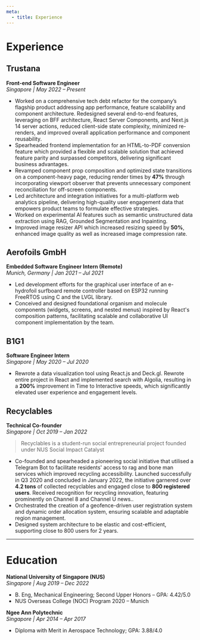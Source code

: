 ```yaml
---
meta:
  - title: Experience
---
```


<div class="prose mx-auto py-12 !font-[Sohne]">

# Experience

## Trustana

**Front-end Software Engineer**  
_Singapore | May 2022 – Present_

- Worked on a comprehensive tech debt refactor for the company’s flagship product addressing app performance, feature scalability and component architecture. Redesigned several end-to-end features, leveraging on BFF architecture, React Server Components, and Next.js 14 server actions, reduced client-side state complexity, minimized re-renders, and improved overall application performance and component reusability.
- Spearheaded frontend implementation for an HTML-to-PDF conversion feature which provided a flexible and scalable solution that achieved feature parity and surpassed competitors, delivering significant business advantages.
- Revamped component prop composition and optimized state transitions on a component-heavy page, reducing render times by **47%** through incorporating viewport observer that prevents unnecessary component reconciliation for off-screen components.
- Led architecture and integration initiatives for a multi-platform web analytics pipeline, delivering high-quality user engagement data that empowers product teams to formulate effective strategies.
- Worked on experimental AI features such as semantic unstructured data extraction using RAG, Grounded Segmentation and Inpainting.
- Improved image resizer API which increased resizing speed by **50%**, enhanced image quality as well as increased image compression rate.

## Aerofoils GmbH

**Embedded Software Engineer Intern (Remote)**  
_Munich, Germany | Jan 2021 – Jul 2021_

- Led development efforts for the graphical user interface of an e-hydrofoil surfboard remote controller based on ESP32 running FreeRTOS using C and the LVGL library.
- Conceived and designed foundational organism and molecule components (widgets, screens, and nested menus) inspired by React's composition patterns, facilitating scalable and collaborative UI component implementation by the team.

## B1G1

**Software Engineer Intern**  
_Singapore | May 2020 – Jul 2020_

- Rewrote a data visualization tool using React.js and Deck.gl. Rewrote entire project in React and implemented search with Algolia, resulting in a **200%** improvement in Time to Interactive speeds, which significantly elevated user experience and engagement levels.

## Recyclables

**Technical Co-founder**  
_Singapore | Oct 2019 – Jan 2022_

> Recyclables is a student-run social entrepreneurial project founded under NUS Social Impact Catalyst

- Co-founded and spearheaded a pioneering social initiative that utilised a Telegram Bot to facilitate residents' access to rag and bone man services which improved recycling accessibility. Launched successfully in Q3 2020 and concluded in January 2022, the initiative garnered over **4.2 tons** of collected recyclables and engaged close to **800 registered users**. Received recognition for recycling innovation, featuring prominently on Channel 8 and Channel U news..
- Orchestrated the creation of a geofence-driven user registration system and dynamic order allocation system, ensuring scalable and adaptable region management.
- Designed system architecture to be elastic and cost-efficient, supporting close to 800 users for 2 years.

---

# Education

**National University of Singapore (NUS)**  
_Singapore | Aug 2019 – Dec 2022_

- B. Eng, Mechanical Engineering; Second Upper Honors – GPA: 4.42/5.0
- NUS Overseas College (NOC) Program 2020 – Munich

**Ngee Ann Polytechnic**  
_Singapore | Apr 2014 – Apr 2017_

- Diploma with Merit in Aerospace Technology; GPA: 3.88/4.0

</div>
